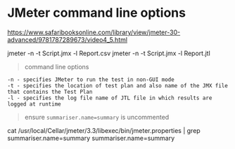 # JMeter command line options

https://www.safaribooksonline.com/library/view/jmeter-30-advanced/9781787289673/video4_5.html

jmeter -n -t Script.jmx -l Report.csv
jmeter -n -t Script.jmx -l Report.jtl

> command line options

```
-n - specifies JMeter to run the test in non-GUI mode
-t - specifies the location of test plan and also name of the JMX file that contains the Test Plan
-l - specifies the log file name of JTL file in which results are logged at runtime
```

> ensure `summariser.name=summary` is uncommented

cat /usr/local/Cellar/jmeter/3.3/libexec/bin/jmeter.properties  | grep summariser.name=summary
summariser.name=summary
